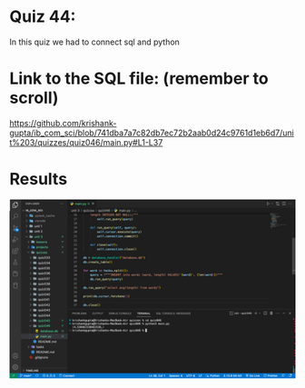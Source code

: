 # Quiz 44: 

In this quiz we had to connect sql and python

# Link to the SQL file: (remember to scroll)

https://github.com/krishank-gupta/ib_com_sci/blob/741dba7a7c82db7ec72b2aab0d24c9761d1eb6d7/unit%203/quizzes/quiz046/main.py#L1-L37

# Results 

![quiz46results](./results.png)

